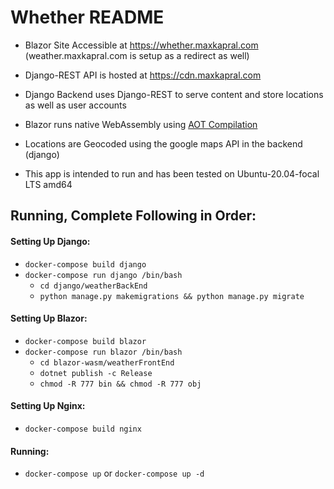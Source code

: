 # Whether README
- Blazor Site Accessible at https://whether.maxkapral.com (weather.maxkapral.com is setup as a redirect as well)
- Django-REST API is hosted at https://cdn.maxkapral.com
- Django Backend uses Django-REST to serve content and store locations as well as user accounts
- Blazor runs native WebAssembly using [AOT Compilation](https://docs.microsoft.com/en-us/aspnet/core/blazor/host-and-deploy/webassembly?view=aspnetcore-6.0#ahead-of-time-aot-compilation)
- Locations are Geocoded using the google maps API in the backend (django)

- This app is intended to run and has been tested on Ubuntu-20.04-focal LTS amd64

## Running, Complete Following in Order:

#### Setting Up Django:

   - `docker-compose build django`
   - `docker-compose run django /bin/bash`
      - `cd django/weatherBackEnd`
      - `python manage.py makemigrations && python manage.py migrate`

#### Setting Up Blazor:

   - `docker-compose build blazor`
   - `docker-compose run blazor /bin/bash`
      - `cd blazor-wasm/weatherFrontEnd`
      - `dotnet publish -c Release`
      - `chmod -R 777 bin && chmod -R 777 obj`

#### Setting Up Nginx:

   - `docker-compose build nginx`

#### Running:

   - `docker-compose up` or `docker-compose up -d`
